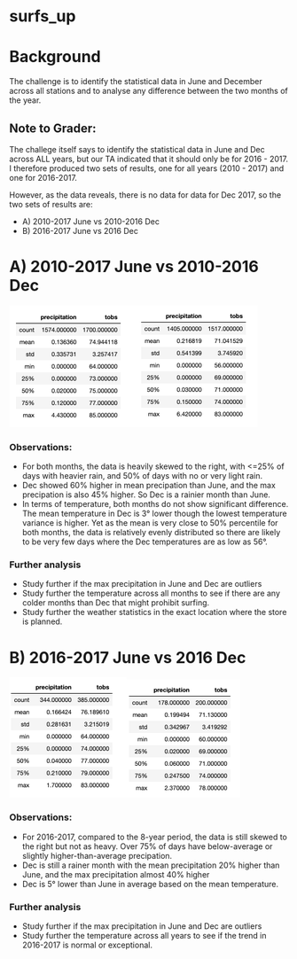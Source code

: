# surfs_up

# Background
The challenge is to identify the statistical data in June and December across all stations and to analyse any difference between the two months of the year. 

## Note to Grader: 
The challege itself says to identify the statistical data in June and Dec across ALL years, but our TA indicated that it should only be for 2016 - 2017.  I therefore produced two sets of results, one for all years (2010 - 2017) and one for 2016-2017.  

However, as the data reveals, there is no data for data for Dec 2017, so the two sets of results are: 
- A) 2010-2017 June vs 2010-2016 Dec 
- B) 2016-2017 June vs 2016 Dec 

# A) 2010-2017 June vs 2010-2016 Dec 

<img alt = "June2010-17" src = https://github.com/pegkhiev/surfs_up/blob/master/image/June2010-17.png><img alt = "Dec2010-2016" src = "https://github.com/pegkhiev/surfs_up/blob/master/image/Dec2010-16.png">

### Observations: 
- For both months, the data is heavily skewed to the right, with <=25% of days with heavier rain, and 50% of days with no or very light rain. 
- Dec showed 60% higher in mean precipation than June, and the max precipation is also 45% higher.  So Dec is a rainier month than June.
- In terms of temperature, both months do not show significant difference.  The mean temperature in Dec is 3° lower though the lowest temperature variance is higher.  Yet as the mean is very close to 50% percentile for both months, the data is relatively evenly distributed so there are likely to be very few days where the Dec temperatures are as low as 56°.

### Further analysis 
- Study further if the max precipitation in June and Dec are outliers 
- Study further the temperature across all months to see if there are any colder months than Dec that might prohibit surfing.
- Study further the weather statistics in the exact location where the store is planned.

# B) 2016-2017 June vs 2016 Dec 
<img alt = "June2016-17" src = https://github.com/pegkhiev/surfs_up/blob/master/image/June2016-17.png><img alt = "Dec2016" src = "https://github.com/pegkhiev/surfs_up/blob/master/image/Dec2016.png">

### Observations: 
- For 2016-2017, compared to the 8-year period, the data is still skewed to the right but not as heavy. Over 75% of days have below-average or slightly higher-than-average precipation. 
- Dec is still a rainer month with the mean precipitation 20% higher than June, and the max precipitation almost 40% higher 
- Dec is 5° lower than June in average based on the mean temperature. 

### Further analysis 
- Study further if the max precipitation in June and Dec are outliers 
- Study further the temperature across all years to see if the trend in 2016-2017 is normal or exceptional. 



